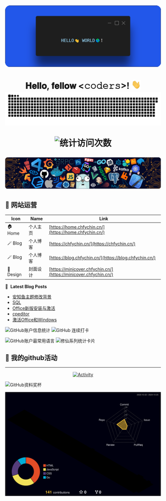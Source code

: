 [<img src="./static/hello.png">](https://home.chfychin.cn/)

<h1 align="center">𝐇𝐞𝐥𝐥𝐨, 𝐟𝐞𝐥𝐥𝐨𝐰 <𝚌𝚘𝚍𝚎𝚛𝚜></𝚌𝚘𝚍𝚎𝚛𝚜>! <img src="./static/image.gif" width="30px" alt=""><br>
 
<picture>
  <source media="(prefers-color-scheme: dark)" srcset="https://raw.githubusercontent.com/chfychin/chfychin//output/github-contribution-grid-snake-dark.svg">
  <source media="(prefers-color-scheme: light)" srcset="https://raw.githubusercontent.com/chfychin/chfychin/output/github-contribution-grid-snake.svg">
  <img alt="github contribution grid snake animation" src="https://raw.githubusercontent.com/chfychin/chfychin/output/github-contribution-grid-snake.svg">
</picture>

![ 统计访问次数](https://profile-counter.glitch.me/chfychin/count.svg)

[<img src="./static/icons.png" alt="点击进入个人站点">](https://home.chfychin.cn)

## 📲 网站运营

| Icon         | Name             | Link                                               |
|--------------|------------------|----------------------------------------------------|
| 🏠 Home      | 个人主页         | [https://home.chfychin.cn/](https://home.chfychin.cn/)  |
| 🪄 Blog      | 个人博客         | [https://chfychin.cn/](https://chfychin.cn/) |
| 🪄 Blog      | 个人博客         | [https://blog.chfychin.cn/](https://blog.chfychin.cn/) |
| 🎨 Design    | 封面设计         | [https://minicover.chfychin.cn/](https://minicover.chfychin.cn/) |

📕 &nbsp;**Latest Blog Posts**
<!-- BLOG-POST-LIST:START -->
- [安知鱼主题修改背景](http://chfychin.cn/posts/null.html)
- [SQL](http://chfychin.cn/posts/4d712855.html)
- [Office新版安装与激活](http://chfychin.cn/posts/db289af5.html)
- [cpeditor](http://chfychin.cn/posts/aa1df803.html)
- [激活Office和Windows](http://chfychin.cn/posts/51605980.html)
<!-- BLOG-POST-LIST:END -->

![GitHub账户信息统计](https://github-readme-stats.vercel.app/api?username=chfychin&show_icons=true&theme=tokyonight)                         ![GitHub 连续打卡](https://streak-stats.demolab.com/?user=chfychin)

![GitHub账户最常用语言](https://github-readme-stats.vercel.app/api/top-langs/?username=chfychin&theme=tokyonight)                            ![修仙系列统计卡片](https://github-immortality.vercel.app/api?username=chfychin)

## 🚀 我的github活动 
---
<p align="center">
  <a href="https://chfychin.cn">
    <img src="https://github-readme-activity-graph.vercel.app/graph?username=chfychin&theme=github-compact&custom_title=Activity&radius=30&height=300" alt="Activity">
  </a>
</p>

![GitHub资料奖杯](https://github-profile-trophy.vercel.app/?username=chfychin&theme=algolia)

![](./profile-3d-contrib/profile-night-rainbow.svg)
